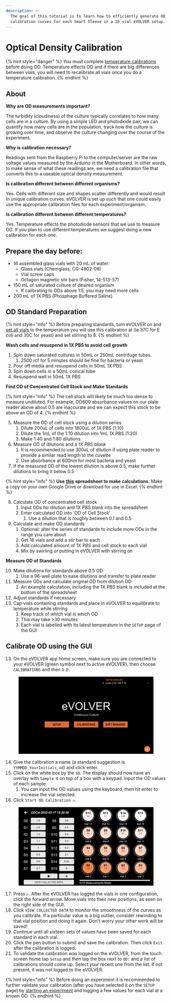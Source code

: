 ```yaml
---
description: >-
  The goal of this tutorial is to learn how to efficiently generate OD
  calibration curves for each Smart Sleeve in a 16 vial eVOLVER setup.
---
```


# Optical Density Calibration

{% hint style="danger" %}
You must complete [temperature calibrations ](temperature-calibration.md)before doing OD. Temperature effects OD and if there are big differences between vials, you will need to recalibrate all vials once you do a temperature calibration.
{% endhint %}

## About

**Why are OD measurements important?**

The turbidity (cloudiness) of the culture typically correlates to how many cells are in a culture. By using a simple LED and photodiode pair, we can quantify how many cells are in the population, track how the culture is growing over time, and observe the culture changing over the course of the experiment.&#x20;

**Why is calibration necessary?**

Readings sent from the Raspberry Pi to the computer/server are the raw voltage values measured by the Arduino in the Motherboard. In other words, to make sense of what these readings are, we need a calibration file that converts this to a useable optical density measurement.&#x20;

**Is calibration different between different organisms?**

Yes. Cells with different size and shapes scatter differently and would result in unique calibration curves. eVOLVER is set up such that one could easily use the appropriate calibration files for each experiment/organism.

**Is calibration different between different temperatures?**

Yes. Temperature effects the photodiode sensors that we use to measure OD. If you plan to use different temperatures we suggest doing a new calibration for each one.

## Prepare the day before:

* 16 assembled glass vials with 20 mL of water:
  * Glass vials  (Chemglass, CG-4902-08)
  * Vial screw caps
  * Octagon magnetic stir bars (Fisher, 14-513-57)
* 150 mL of saturated culture of desired organism
  * If calibrating to ODs above 1.5, you may need more cells
* 200 mL of 1X PBS (Phosphage Buffered Saline)

## OD Standard Preparation

{% hint style="info" %}
Before preparing standards, turn eVOLVER on and [set all vials ](../../guides/use-the-gui-to-control-parameters.md)to the temperature you will use this calibration at (ie 37C for E coli and 30C for yeast) and set stirring to 8.
{% endhint %}

**Wash cells and resuspend in 1X PBS to avoid cell growth**

1. Spin down saturated cultures in 50mL or 250mL centrifuge tubes.
   1. 2500 rcf for 5 minutes should be fine for bacteria or yeast
2. Pour off media and resuspend cells in 50mL 1X PBS
3. Spin down cells in a 50mL conical tube
4. Resuspend well in 50mL 1X PBS

**Find OD of Concentrated Cell Stock and Make Standards**

{% hint style="info" %}
The cell stock will likely be much too dense to measure undiluted. For example, OD600 absorbance values on our plate reader above about 0.5 are inaccurate and we can expect this stock to be above an OD of 4.
{% endhint %}

5. Measure the OD of cell stock using a dilution series
   1. Dilute 200uL of cells into 1800uL of 1X PBS (1:10)
   2. Dilute the 1mL of the 1:10 dilution into 1mL 1X PBS (1:20)
   3. Make 1:40 and 1:80 dilutions
6. Measure OD of dilutions and a _1X PBS blank_
   1. It is recommended to use 300uL of dilution if using plate reader to provide a similar read length to the cuvette
   2. Use absorbance at 600nm for most bacteria and yeast
7. If the measured OD of the lowest dilution is above 0.5, make further dilutions to bring it below 0.5

{% hint style="info" %}
**Use** [**this**](https://docs.google.com/spreadsheets/d/1mrmWbOMNhthNafGRZVcuHpOfvZxxA8NoWAqzd2bzuNM/edit?usp=sharing) **spreadsheet to make calculations.** Make a copy on your own Google Drive or download for use in Excel.
{% endhint %}

8. Calculate OD of concentrated cell stock
   1. Input ODs for dilution and 1X PBS blank into the spreadsheet
   2. Enter calculated OD into 'OD of Cell Stock'
      1. Use a dilution that is roughly between 0.1 and 0.5
9. Calculate and make OD standards
   1. Optional: alter the series of standards to include more ODs in the range you care about
   2. Get 16 vials and add a stir bar to each
   3. Add calculated amount of 1X PBS and cell stock to each vial
   4. Mix by swirling or putting in eVOLVER with stirring on

**Measure OD of Standards**

10. Make dilutions for standards above 0.5 OD
    1. Use a 96-well plate to ease dilutions and transfer to plate reader &#x20;
11. Measure ODs and calculate original OD from dilution OD
    1. An example calculation, including the 1X PBS blank is included at the bottom of the spreadsheet
12. Adjust standards if necessary
13. Cap vials containing standards and place in eVOLVER to equilibrate to temperature while stirring
    1. Keep track of which vial is which OD
    2. This may take >30 minutes
    3. Each vial is labelled with its latest temperature in the `SETUP` page of the GUI

## Calibrate OD using the GUI

13. On the eVOLVER app home screen, make sure you are connected to your eVOLVER (green symbol next to active eVOLVER), then choose `CALIBRATIONS` and then `O.D.`

<figure><img src="../../.gitbook/assets/image (3).png" alt=""><figcaption></figcaption></figure>

14. Give the calibration a name (a standard suggestion is `YYMMDD_YourInitials_od`) and _click_ enter.
15. Click on the white box by the `S0`. The display should now have an overlay with `Sample 0` on top of a box with a keypad. Input the OD values of each sample.
    1. You can input the OD values using the keyboard, then hit enter to increase the vial selected.
16. Click `Start OD Calibration ▷`.&#x20;

<figure><img src="../../.gitbook/assets/image (14) (2).png" alt=""><figcaption></figcaption></figure>

17. Press `▷`. After the eVOLVER has logged the vials in one configuration, click the forward arrow. Move vials into their new positions, as seen on the right side of the GUI.
18. Click `VIEW COLLECTED DATA` to monitor the smoothness of the curves as you calibrate. If a particular value is a big outlier, consider rewinding to that vial position and doing it again. Don't worry your other work will be saved!
19. Continue until all sixteen sets of values have been saved for each standard in each vial.
20. Click the pen button to submit and save the calibration. Then click `Exit` after the calibration is logged.
21. To validate the calibration was logged on the eVOLVER, from the touch screen home tap `Setup` and then tap the box next to `OD:` and a list of calibrations should come up. Select your recent one from the list. If not present, it was not logged to the eVOLVER.

{% hint style="info" %}
Before doing an experiment it is recommended to further validate your calibration (after you have selected it on the `SETUP` page) by [starting an experiment](../../experiments/starting-an-experiment/gui-start-guide.md) and logging a few values for each vial at a known OD.
{% endhint %}



